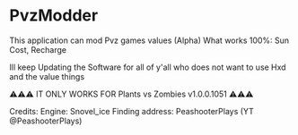 # PvzModder
This application can mod Pvz games values (Alpha) 
What works 100%:
Sun Cost,
Recharge

Ill keep Updating the Software for all of y'all who does not want to use Hxd and the value things


⚠️⚠️⚠️ IT ONLY WORKS FOR Plants vs Zombies v1.0.0.1051 ⚠️⚠️⚠️


Credits: 
Engine: Snovel_ice
Finding address: PeashooterPlays (YT @PeashooterPlays)
